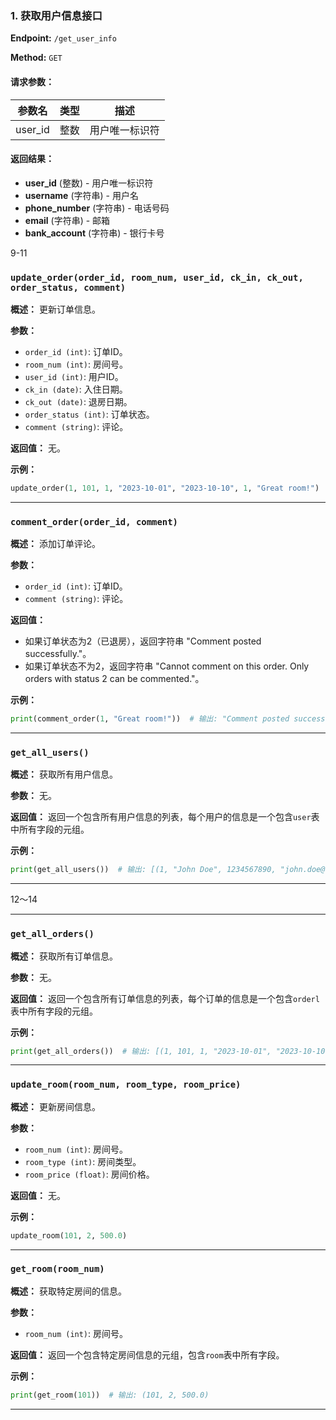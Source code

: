 ### 1. 获取用户信息接口

**Endpoint:** `/get_user_info`

**Method:** `GET`

#### 请求参数：

| 参数名  | 类型   | 描述          |
| ------- | ------ | ------------- |
| user_id | 整数   | 用户唯一标识符 |

#### 返回结果：

- **user_id** (整数) - 用户唯一标识符
- **username** (字符串) - 用户名
- **phone_number** (字符串) - 电话号码
- **email** (字符串) - 邮箱
- **bank_account** (字符串) - 银行卡号




9-11
### `update_order(order_id, room_num, user_id, ck_in, ck_out, order_status, comment)`

**概述：** 更新订单信息。

**参数：**

- `order_id (int)`: 订单ID。
- `room_num (int)`: 房间号。
- `user_id (int)`: 用户ID。
- `ck_in (date)`: 入住日期。
- `ck_out (date)`: 退房日期。
- `order_status (int)`: 订单状态。
- `comment (string)`: 评论。

**返回值：** 无。

**示例：**

```python
update_order(1, 101, 1, "2023-10-01", "2023-10-10", 1, "Great room!")
```

---

### `comment_order(order_id, comment)`

**概述：** 添加订单评论。

**参数：**

- `order_id (int)`: 订单ID。
- `comment (string)`: 评论。

**返回值：**

- 如果订单状态为2（已退房），返回字符串 "Comment posted successfully."。
- 如果订单状态不为2，返回字符串 "Cannot comment on this order. Only orders with status 2 can be commented."。

**示例：**

```python
print(comment_order(1, "Great room!"))  # 输出: "Comment posted successfully."
```

---

### `get_all_users()`

**概述：** 获取所有用户信息。

**参数：** 无。

**返回值：** 返回一个包含所有用户信息的列表，每个用户的信息是一个包含`user`表中所有字段的元组。

**示例：**

```python
print(get_all_users())  # 输出: [(1, "John Doe", 1234567890, "john.doe@example.com", 1234567890123456, "password"), ...]
```

---
12～14

---

### `get_all_orders()`

**概述：** 获取所有订单信息。

**参数：** 无。

**返回值：** 返回一个包含所有订单信息的列表，每个订单的信息是一个包含`orderl`表中所有字段的元组。

**示例：**

```python
print(get_all_orders())  # 输出: [(1, 101, 1, "2023-10-01", "2023-10-10", 1, "Great room!"), ...]
```

---

### `update_room(room_num, room_type, room_price)`

**概述：** 更新房间信息。

**参数：**

- `room_num (int)`: 房间号。
- `room_type (int)`: 房间类型。
- `room_price (float)`: 房间价格。

**返回值：** 无。

**示例：**

```python
update_room(101, 2, 500.0)
```

---

### `get_room(room_num)`

**概述：** 获取特定房间的信息。

**参数：**

- `room_num (int)`: 房间号。

**返回值：** 返回一个包含特定房间信息的元组，包含`room`表中所有字段。

**示例：**

```python
print(get_room(101))  # 输出: (101, 2, 500.0)
```

---
